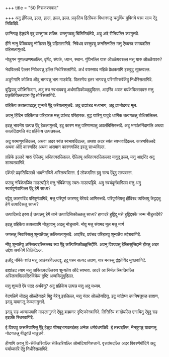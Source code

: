 +++
title = "50 निराकरणवाद"

+++
अदु ईगिल्ल, इल्ल, इल्ल, इल्ल, इल्ल. प्रकृतिय द्वितीयक विधानगळु चतुर्विध मुक्तिये परम सत्य ऎंदु तिळिदिवॆ.

ज्ञानिगळु हेळुवंतॆ इदु वस्तुगळ शक्ति. वस्तुगळन्नु चिंतिसिदंतॆये, अवु अदे रीतियल्लि करगुत्तवॆ.

हीगॆ नानु बॆळ्ळियन्नु नोडिल्ल ऎंदु ग्रहिसलागिदॆ. निषेधद वस्तुवन्नु कनसिनल्लि मत्तु ऎच्चरद समयदल्लि ग्रहिसलागुत्तदॆ.

नोडुगन गुणलक्षणगळल्लि, दृष्टि, संपर्क, ध्यान, स्थान. गुंपिनल्लि यारु ऒळ्ळॆयवरल्ल मत्तु यारु ऒळ्ळॆयवरु?

भेदविल्लदॆ ऎल्लर निषेधवन्नु इल्लि निर्धरिसलागिदॆ. अर्ध वयस्साद महिळॆ प्रेक्षकरागि इरुवुदु सूक्तवल्ल.

अडुगॆगागि कोळिय ऒंदु भागवन्नु भाग माडबेडि. वितरणॆय इतर भागवन्नु परिगणिसबेकॆंदु निर्धरिसलागिदॆ.

बुद्धियन्नु परीक्षिसिदाग, अदु तन्न स्वभाववन्नु अर्थमाडिकॊळ्ळुवुदिल्ल. आद्दरिंद अवरु बयकॆयिल्लदवरु मत्तु प्रकृतियिल्लदवरु ऎंदु तोरिसलागिदॆ.

ग्रहिकॆय उत्पन्नवादद्दन्नु शून्यतॆ ऎंदु करॆयलागुत्तदॆ. अदु ब्रह्मांडद मध्यभाग, अदु ज्ञानोदयद मूल.

अवनु हिंदिन ग्रहिकॆगळ परिहारक मत्तु प्रपंचद परिहारक. बुद्ध यारिगू यावुदे धार्मिक तत्वगळन्नु बोधिसलिल्ल.

इदन्नु भावनॆय उत्पन्न ऎंदु हेळलागुत्तदॆ, इदु कारण मत्तु परिणामवन्नु अवलंबिसिरुत्तदॆ. अदु भगवंतनिंदागलि अथवा कालदिंदागलि बंद ग्रहिकॆय उत्पन्नवल्ल.

अदु परमाणुगळिंदल्ल, अथवा अदर स्वंत स्वभावदिंदल्ल, अथवा अदर स्वंत स्वभावदिंदल्ल. कारणविल्लदॆ अथवा ऒंदे कारणदिंद अथवा असमान कारणगळिंद इरलु साध्यविल्ल.

ग्रहिकॆ इल्लदॆ यारू ऎल्लियू अस्तित्वदल्लिल्ल. ऎल्लियू अस्तित्वदल्लिल्लद यावुदू इल्ल, मत्तु आद्दरिंद अदु शाश्वतवागिदॆ.

एकॆंदरॆ प्रकृतियिल्लदॆ भावनॆगळिगॆ अस्तित्वविल्ल. ई लोकदल्लि इदु सत्य ऎंबुदु सत्यवल्ल.

फलवु नंबिकॆगळिंद माडल्पट्टिदॆ मत्तु नंबिकॆगळु स्वतः माडल्पट्टिवॆ. अदु स्वयंपूर्णवागिल्ल मत्तु अदु स्वयंपूर्णवागिल्ल ऎंदु हेगॆ साध्य?

बट्टॆयु कारणदिंद परिपूर्णवागिदॆ, मत्तु परिपूर्ण कारणवु बेरॆयदे आगिरुत्तदॆ. परिपूर्णतॆयन्नु हॊंदिरद व्यक्तियु कॆट्टद्दन्नु हेगॆ उत्पादिसलु साध्य?

उत्पादिसदे इरुव ई उत्पन्नवु हेगॆ ताने उत्पादिसिकॊळ्ळलु साध्य? हागादरॆ हुट्टिद्दु मत्तॆ हुट्टिद्दक्कॆ जन्म नीडुत्तदॆये?

इदन्नु ग्रहिकॆय उत्पन्नवागि नोडुववनु अदन्नु नोडुत्तानॆ. नोवु मत्तु संयमद मूल मत्तु मार्ग

जगत्तन्नु निवारिसलु शून्यतॆयन्नु कलिसलागुत्तदॆ. आद्दरिंद, प्रपंचद परिहारवु शून्यतॆय उद्देशवागिदॆ.

नीवु शून्यतॆयु अस्तित्वदल्लिल्लद रूप ऎंदु कल्पिसिकॊळ्ळुत्तिद्दीरि. अवनु विश्ववन्नु हॆच्चिसुत्तिद्दानॆ हॊरतु अदर उद्देश अवनिगॆ तिळिदिल्ल.

इन्नॊंदु नंबिकॆ शांत मत्तु आडंबरविल्लदद्दु. इदु परम सत्यद लक्षण, यार मनस्सु द्वंद्वतॆयिंद मुक्तवागिदॆ.

ब्रह्मांडद त्याग मत्तु अस्तित्वदल्लिरुव शून्यतॆय ऒंदे स्वभाव. आदरॆ आ निर्मल स्थितियल्लि अस्तित्वविल्लदिरुविकॆय दृष्टि अन्वयिसुवुदिल्ल.

मत्तु शून्यतॆ ऎंब पदद अर्थवेनु? अदु ग्रहिकॆय उत्पन्न मत्तु अदु मध्यम.

वेदगळिगॆ मॊदलु ऒळ्ळॆयदन्ने बिट्टु बेरेनू इरलिल्ल, मत्तु नंतर ऒळ्ळॆयदित्तु. इदु चांदोग्य उपनिषत्तुगळ ब्राह्मण, इदन्नु यावागलू केळलागुत्तदॆ.

इदन्नु सह अत्यल्पवागि माडलागुत्तदॆ ऎंबुदु ब्राह्मणर दृष्टिकोनवागिदॆ. तित्तिरिय शाखॆयल्लि एनायितु ऎंबुदु सह इदक्कॆ स्थिरवागिदॆ.

ई विश्ववु कत्तलॆयागित्तु ऎंदु हेळुव श्रीमद्भागवतदंतह अनेक धर्मग्रंथगळिवॆ. ई तत्त्वदल्लि, नॆनपुगळु यावागलू नोटगळन्नु बीळुवंतॆ माडुत्तवॆ.

हीगागि अवनु प्रि-सॆकॆंडरियल्लि सॆकॆंडरियल्लि ऒब्बंटियागिरुत्तानॆ. वृत्तग्रंथदल्लि अदर विवरणॆयॊंदिगॆ अदु पर्याय्कारि ऎंदु निर्धरिसलागिदॆ.

